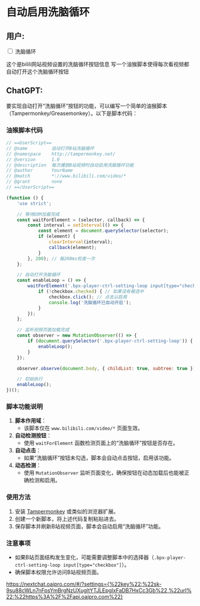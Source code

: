 # 自动启用洗脑循环

## 用户:
<div class="bpx-player-ctrl-setting-loop bui bui-switch"><div class="bui-area"><input class="bui-switch-input custom-cursor-on-hover" type="checkbox" aria-label="洗脑循环">
<label class="bui-switch-label">
    <span class="bui-switch-name">洗脑循环</span>
    <span class="bui-switch-body">
        <span class="bui-switch-dot">
            <span></span>
        </span>
    </span>
</label>
</div></div>

这个是bilili网站视频设置的洗脑循环按钮信息 写一个油猴脚本使得每次看视频都自动打开这个洗脑循环按钮

## ChatGPT:
要实现自动打开“洗脑循环”按钮的功能，可以编写一个简单的油猴脚本（Tampermonkey/Greasemonkey）。以下是脚本代码：

### 油猴脚本代码
```javascript
// ==UserScript==
// @name         自动打开B站洗脑循环
// @namespace    http://tampermonkey.net/
// @version      1.0
// @description  每次播放B站视频时自动启用洗脑循环功能
// @author       YourName
// @match        *://www.bilibili.com/video/*
// @grant        none
// ==/UserScript==

(function () {
    'use strict';

    // 等待DOM加载完成
    const waitForElement = (selector, callback) => {
        const interval = setInterval(() => {
            const element = document.querySelector(selector);
            if (element) {
                clearInterval(interval);
                callback(element);
            }
        }, 200); // 每200ms检查一次
    };

    // 自动打开洗脑循环
    const enableLoop = () => {
        waitForElement('.bpx-player-ctrl-setting-loop input[type="checkbox"]', (checkbox) => {
            if (!checkbox.checked) { // 如果没有被选中
                checkbox.click(); // 点击以启用
                console.log('洗脑循环已自动开启');
            }
        });
    };

    // 监听视频页面加载完成
    const observer = new MutationObserver(() => {
        if (document.querySelector('.bpx-player-ctrl-setting-loop')) {
            enableLoop();
        }
    });

    observer.observe(document.body, { childList: true, subtree: true });

    // 初始执行
    enableLoop();
})();
```

### 脚本功能说明
1. **脚本作用域**：
   - 该脚本仅在 `www.bilibili.com/video/*` 页面生效。
2. **自动检测按钮**：
   - 使用 `waitForElement` 函数检测页面上的“洗脑循环”按钮是否存在。
3. **自动点击**：
   - 如果“洗脑循环”按钮未勾选，脚本会自动点击按钮，启用该功能。
4. **动态检测**：
   - 使用 `MutationObserver` 监听页面变化，确保按钮在动态加载后也能被正确检测和启用。

### 使用方法
1. 安装 [Tampermonkey](https://www.tampermonkey.net/) 或类似的浏览器扩展。
2. 创建一个新脚本，将上述代码复制粘贴进去。
3. 保存脚本并刷新B站视频页面，脚本会自动启用“洗脑循环”功能。

### 注意事项
- 如果B站页面结构发生变化，可能需要调整脚本中的选择器（`.bpx-player-ctrl-setting-loop input[type="checkbox"]`）。
- 确保脚本权限允许访问B站视频页面。

https://nextchat.oaipro.com/#/?settings={%22key%22:%22sk-9su88cWLn7nFpsYmBrgNzUXugltYTJLEpgIxFaDB7HxCc3Gb%22,%22url%22:%22https%3A%2F%2Fapi.oaipro.com%22}